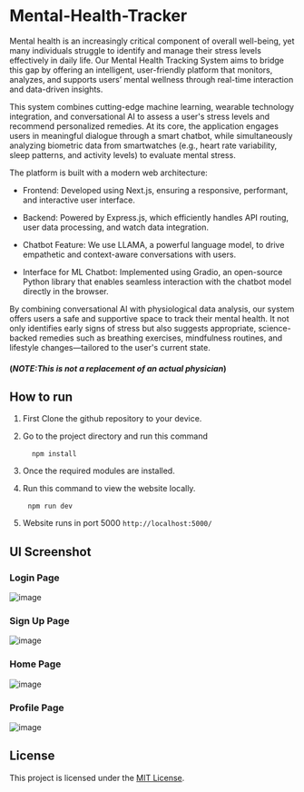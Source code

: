 # Mental-Health-Tracker
Mental health is an increasingly critical component of overall well-being, yet many individuals struggle to identify and manage their stress levels effectively in daily life. Our Mental Health Tracking System aims to bridge this gap by offering an intelligent, user-friendly platform that monitors, analyzes, and supports users’ mental wellness through real-time interaction and data-driven insights.

This system combines cutting-edge machine learning, wearable technology integration, and conversational AI to assess a user's stress levels and recommend personalized remedies. At its core, the application engages users in meaningful dialogue through a smart chatbot, while simultaneously analyzing biometric data from smartwatches (e.g., heart rate variability, sleep patterns, and activity levels) to evaluate mental stress.

The platform is built with a modern web architecture:

- Frontend: Developed using Next.js, ensuring a responsive, performant, and interactive user interface.

- Backend: Powered by Express.js, which efficiently handles API routing, user data processing, and watch data integration.

- Chatbot Feature: We use LLAMA, a powerful language model, to drive empathetic and context-aware conversations with users.

- Interface for ML Chatbot: Implemented using Gradio, an open-source Python library that enables seamless interaction with the chatbot model directly in the browser.

By combining conversational AI with physiological data analysis, our system offers users a safe and supportive space to track their mental health. It not only identifies early signs of stress but also suggests appropriate, science-backed remedies such as breathing exercises, mindfulness routines, and lifestyle changes—tailored to the user's current state.

#### (***NOTE:This is not a replacement of an actual physician***)

## How to run
1. First Clone the github repository to your device.
2. Go to the project directory and run this command

    <pre> <code> npm install </code> </pre>
3. Once the required modules are installed.
4. Run this command to view the website locally.
   <pre> <code>npm run dev </code> </pre>
5. Website runs in port 5000 ```http://localhost:5000/```


## UI Screenshot

### Login Page
![image](https://github.com/user-attachments/assets/dbd58761-4fd1-4291-aa94-d81f301c7710)

### Sign Up Page
![image](https://github.com/user-attachments/assets/375532ca-00d4-4b54-9b58-2d5d99988836)

### Home Page
![image](https://github.com/user-attachments/assets/55b13217-f621-4dcb-8921-a88ad665d4a6)

### Profile Page
![image](https://github.com/user-attachments/assets/e564c6aa-a18c-473a-9db4-7dee168f76fb)

## License
This project is licensed under the [MIT License](LICENSE).
 
